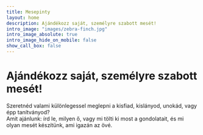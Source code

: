 ```yaml
---
title: Mesepinty
layout: home
description: Ajándékozz saját, személyre szabott mesét!
intro_image: "images/zebra-finch.jpg"
intro_image_absolute: true
intro_image_hide_on_mobile: false
show_call_box: false
---
```


# Ajándékozz saját, személyre szabott mesét!

Szeretnéd valami különlegessel meglepni a kisfiad, kislányod, unokád, vagy épp tanítványod?  
Amit ajánlunk: írd le, milyen ő, vagy mi tölti ki most a gondolatait, és mi olyan mesét készítünk, ami igazán az övé.
